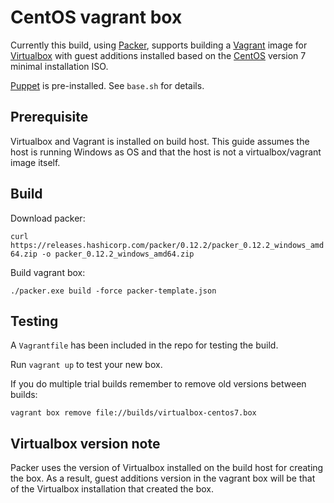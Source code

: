 # CentOS vagrant box

Currently this build, using [Packer](https://www.packer.io/), supports building a [Vagrant](https://www.vagrantup.com/) image for [Virtualbox](https://www.virtualbox.org/) with guest additions installed based on the [CentOS](https://www.centos.org/) version 7 minimal installation ISO.

[Puppet](https://puppet.com/) is pre-installed. See `base.sh` for details.

## Prerequisite

Virtualbox and Vagrant is installed on build host. This guide assumes the host is running Windows as OS and that the host is not a virtualbox/vagrant image itself.

## Build

Download packer:

`curl https://releases.hashicorp.com/packer/0.12.2/packer_0.12.2_windows_amd64.zip -o packer_0.12.2_windows_amd64.zip`

Build vagrant box:

`./packer.exe build -force packer-template.json`

## Testing

A `Vagrantfile` has been included in the repo for testing the build.

Run `vagrant up` to test your new box.

If you do multiple trial builds remember to remove old versions between builds:

`vagrant box remove file://builds/virtualbox-centos7.box`

## Virtualbox version note

Packer uses the version of Virtualbox installed on the build host for creating the box. As a result, guest additions version in the vagrant box
will be that of the Virtualbox installation that created the box.
